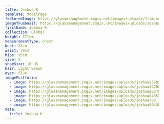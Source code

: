 ```yaml
---
title: Joshua K
template: ModelPage
featuredImage: https://glassmanagement.imgix.net/images/uploads/film-movie-motion-picture-390089.jpeg
imageThumbnail: https://glassmanagement.imgix.net/images/uploads/joshua263789.jpg
firstName: Joshua K
collection: Global
height: 171cm
measurementType: chest
bust: 81cm
waist: 79cm
hips: 95cm
size: S
shoeSize: 10 US
hair: Light Brown
eyes: Blue
imagePortfolio:
  - image: https://glassmanagement.imgix.net/images/uploads/joshua237829.jpg
  - image: https://glassmanagement.imgix.net/images/uploads/joshua327829.jpg
  - image: https://glassmanagement.imgix.net/images/uploads/joshua263789.jpg
  - image: https://glassmanagement.imgix.net/images/uploads/joshua843572346213.jpg
  - image: https://glassmanagement.imgix.net/images/uploads/joshua783.jpg
  - image: https://glassmanagement.imgix.net/images/uploads/joshua904387.jpg
meta:
  title: Joshua K
---
```



